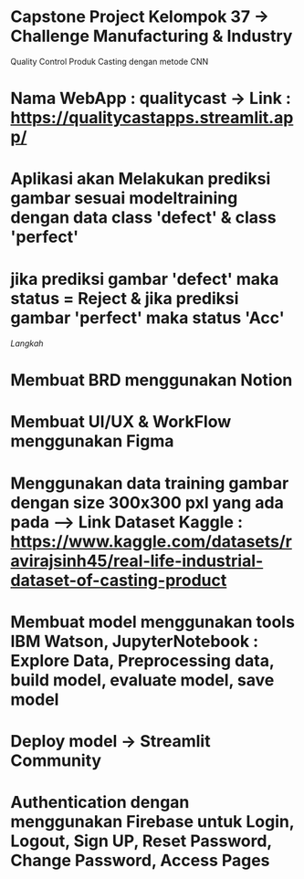 # Capstone Project Kelompok 37 -> Challenge Manufacturing & Industry
Quality Control Produk Casting dengan metode CNN
# Nama WebApp : qualitycast -> Link : https://qualitycastapps.streamlit.app/
# Aplikasi akan Melakukan prediksi gambar sesuai modeltraining dengan data class 'defect' & class 'perfect'
# jika prediksi gambar 'defect' maka status = Reject & jika prediksi gambar 'perfect' maka status 'Acc'
###### Langkah ######
# Membuat BRD menggunakan Notion
# Membuat UI/UX & WorkFlow menggunakan Figma
# Menggunakan data training gambar dengan size 300x300 pxl yang ada pada --> Link Dataset Kaggle : https://www.kaggle.com/datasets/ravirajsinh45/real-life-industrial-dataset-of-casting-product
# Membuat model menggunakan tools IBM Watson, JupyterNotebook : Explore Data, Preprocessing data, build model, evaluate model, save model
# Deploy model -> Streamlit Community
# Authentication dengan menggunakan Firebase untuk Login, Logout, Sign UP, Reset Password, Change Password, Access Pages
